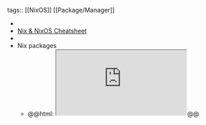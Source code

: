 tags:: [[NixOS]] [[Package/Manager]]

-
- [Nix & NixOS Cheatsheet]()
-
- Nix packages
	- @@html: <iframe src="https://search.nixos.org/packages" alt="Nix packages" class="browser-tab"></iframe>@@